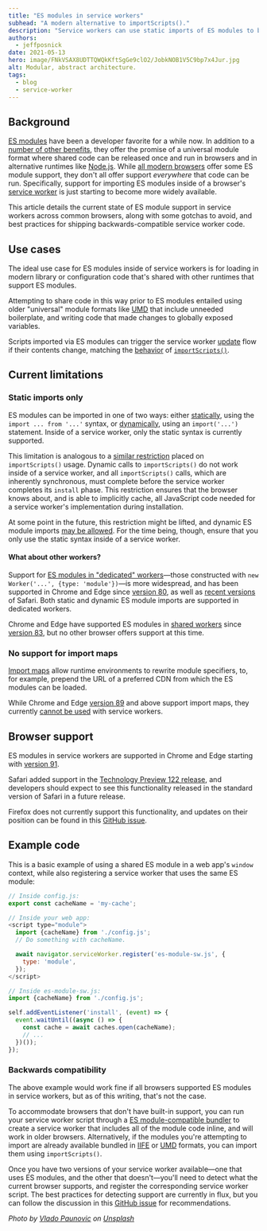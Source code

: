 ```yaml
---
title: "ES modules in service workers"
subhead: "A modern alternative to importScripts()."
description: "Service workers can use static imports of ES modules to bring in extra code, as an alternative to importScripts()."
authors:
  - jeffposnick
date: 2021-05-13
hero: image/FNkVSAX8UDTTQWQkKftSgGe9clO2/JobkNOB1V5C9bp7x4Jur.jpg
alt: Modular, abstract architecture.
tags:
  - blog
  - service-worker
---
```


## Background

[ES modules](https://developer.mozilla.org/en-US/docs/Web/JavaScript/Guide/Modules)
have been a developer favorite for a while now. In addition to a
[number of other benefits](https://hacks.mozilla.org/2018/03/es-modules-a-cartoon-deep-dive/),
they offer the promise of a universal module format where shared code can be
released once and run in browsers and in alternative runtimes like
[Node.js](https://nodejs.org/en/). While
[all modern browsers](https://developer.mozilla.org/en-US/docs/Web/JavaScript/Guide/Modules#import)
offer some ES module support, they don't all offer support _everywhere_ that
code can be run. Specifically, support for importing ES modules inside of a
browser's
[service worker](https://developer.mozilla.org/en-US/docs/Web/API/Service_Worker_API/Using_Service_Workers)
is just starting to become more widely available.

This article details the current state of ES module support in service workers
across common browsers, along with some gotchas to avoid, and best practices for
shipping backwards-compatible service worker code.

## Use cases

The ideal use case for ES modules inside of service workers is for loading in
modern library or configuration code that's shared with other runtimes that
support ES modules.

Attempting to share code in this way prior to ES modules entailed using older
"universal" module formats like [UMD](https://github.com/umdjs/umd) that include
unneeded boilerplate, and writing code that made changes to globally exposed
variables.

Scripts imported via ES modules can trigger the service worker
[update](https://developers.google.com/web/fundamentals/primers/service-workers/lifecycle#updates)
flow if their contents change, matching the
[behavior](https://developers.google.com/web/updates/2019/09/fresher-sw#checks_for_updates_to_imported_scripts)
of
<code>[importScripts()](https://developer.mozilla.org/en-US/docs/Web/API/WorkerGlobalScope/importScripts)</code>.

## Current limitations

### Static imports only

ES modules can be imported in one of two ways: either
[statically](https://developer.mozilla.org/en-US/docs/Web/JavaScript/Reference/Statements/import),
using the `import ... from '...'` syntax, or
[dynamically](https://developer.mozilla.org/en-US/docs/Web/JavaScript/Reference/Statements/import#dynamic_imports),
using an `import('...')` statement. Inside of a service worker, only the static
syntax is currently supported.

This limitation is analogous to a
[similar restriction](https://developers.google.com/web/updates/2018/10/tweaks-to-addAll-importScripts)
placed on `importScripts()` usage. Dynamic calls to `importScripts()` do not
work inside of a service worker, and all `importScripts()` calls, which are
inherently synchronous, must complete before the service worker completes its
`install` phase. This restriction ensures that the browser knows about, and is
able to implicitly cache, all JavaScript code needed for a service worker's
implementation during installation.

At some point in the future, this restriction might be lifted, and dynamic ES
module imports
[may be allowed](https://github.com/w3c/ServiceWorker/issues/1356#issuecomment-783220858).
For the time being, though, ensure that you only use the static syntax inside of
a service worker.

#### What about other workers?

Support for
[ES modules in "dedicated" workers](https://web.dev/module-workers/)—those
constructed with `new Worker('...', {type: 'module'})`—is more widespread, and
has been supported in Chrome and Edge since
[version 80](https://chromestatus.com/feature/5761300827209728), as well as
[recent versions](https://bugs.webkit.org/show_bug.cgi?id=164860) of Safari.
Both static and dynamic ES module imports are supported in dedicated workers.

Chrome and Edge have supported ES modules in
[shared workers](https://developer.mozilla.org/en-US/docs/Web/API/SharedWorker)
since [version 83](https://chromestatus.com/feature/5169440012369920), but no
other browser offers support at this time.

### No support for import maps

[Import maps](https://github.com/WICG/import-maps/blob/main/README.md) allow
runtime environments to rewrite module specifiers, to, for example, prepend the
URL of a preferred CDN from which the ES modules can be loaded.

While Chrome and Edge
[version 89](https://www.chromestatus.com/feature/5315286962012160) and above
support import maps, they currently
[cannot be used](https://github.com/WICG/import-maps/issues/2) with service
workers.

## Browser support

ES modules in service workers are supported in Chrome and Edge starting with
[version 91](https://chromestatus.com/feature/4609574738853888).

Safari added support in the
[Technology Preview 122 release](https://webkit.org/blog/11577/release-notes-for-safari-technology-preview-122/#:~:text=Added%20support%20for%20modules%20in%20Service%20Workers),
and developers should expect to see this functionality released in the standard
version of Safari in a future release.

Firefox does not currently support this functionality, and updates on their
position can be found in this
[GitHub issue](https://github.com/mozilla/standards-positions/issues/499).

## Example code

This is a basic example of using a shared ES module in a web app's `window`
context, while also registering a service worker that uses the same ES module:

```javascript
// Inside config.js:
export const cacheName = 'my-cache';
```

```javascript
// Inside your web app:
<script type="module">
  import {cacheName} from './config.js';
  // Do something with cacheName.

  await navigator.serviceWorker.register('es-module-sw.js', {
    type: 'module',
  });
</script>
```

```javascript
// Inside es-module-sw.js:
import {cacheName} from './config.js';

self.addEventListener('install', (event) => {
  event.waitUntil((async () => {
    const cache = await caches.open(cacheName);
    // ...
  })());
});
```

### Backwards compatibility

The above example would work fine if all browsers supported ES modules in
service workers, but as of this writing, that's not the case.

To accommodate browsers that don't have built-in support, you can run your
service worker script through a
[ES module-compatible bundler](https://bundlers.tooling.report/) to create a
service worker that includes all of the module code inline, and will work in
older browsers. Alternatively, if the modules you're attempting to import are
already available bundled in
[IIFE](https://developer.mozilla.org/en-US/docs/Glossary/IIFE) or
[UMD](https://github.com/umdjs/umd) formats, you can import them using
`importScripts()`.

Once you have two versions of your service worker available—one that uses ES
modules, and the other that doesn't—you'll need to detect what the current
browser supports, and register the corresponding service worker script. The best
practices for detecting support are currently in flux, but you can follow the
discussion in this
[GitHub issue](https://github.com/w3c/ServiceWorker/issues/1582) for
recommendations.

_Photo by <a
href="https://unsplash.com/@vlado?utm_source=unsplash&utm_medium=referral&utm_content=creditCopyText">Vlado
Paunovic</a> on <a
href="https://unsplash.com/@vlado?utm_source=unsplash&utm_medium=referral&utm_content=creditCopyText">Unsplash</a>_

